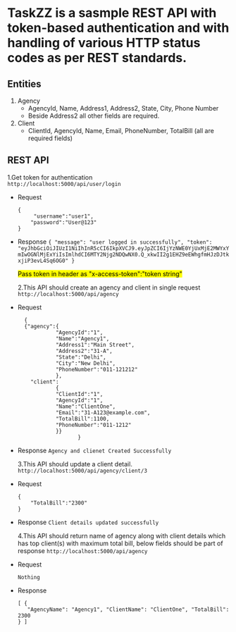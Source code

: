 # TaskZZ is a sasmple REST API with token-based authentication and with handling of various HTTP status codes as per REST standards.

## Entities

1. Agency
   - AgencyId, Name, Address1, Address2, State, City, Phone Number
   - Beside Address2 all other fields are required.
2. Client
   - ClientId, AgencyId, Name, Email, PhoneNumber, TotalBill (all are required fields)

## REST API

1.Get token for authentication  
 `http://localhost:5000/api/user/login`

- Request
  ```
  {
       "username":"user1",
      "password":"User@123"
  }
  ```
- Response
  `{ "message": "user logged in successfully", "token": "eyJhbGciOiJIUzI1NiIhInR5cCI6IkpXVCJ9.eyJpZCI6IjYzNWE0YjUxMjE2MWYxYmIwOGNlMjExYiIsImlhdCI6MTY2Njg2NDQwNX0.Q_xkwII2g1EHZ9eEWhgfmHJzDJtkxjiP3evL4Sq6OG0" }`

  <mark>Pass token in header as "x-access-token":"token string"</mark>

  2.This API should create an agency and client in single request
  `http://localhost:5000/api/agency`

- Request
  ```
  	{
  	{"agency":{
              "AgencyId":"1",
              "Name":"Agency1",
              "Address1":"Main Street",
              "Address2":"31-A",
              "State":"Delhi",
              "City":"New Delhi",
              "PhoneNumber":"011-121212"
              },
      "client":
              {
              "ClientId":"1",
              "AgencyId":"1",
              "Name":"ClientOne",
              "Email":"31-A123@example.com",
              "TotalBill":1100,
              "PhoneNumber":"011-1212"
              }}
                     }
  ```
- Response
  `Agency and clienet Created Successfully`

  3.This API should update a client detail.
  `http://localhost:5000/api/agency/client/3`

- Request
  ```
  {
      "TotalBill":"2300"
  }
  ```
- Response
  `Client details updated successfully`

  4.This API should return name of agency along with client details which has top client(s) with maximum total bill, below fields should be part of response
  `http://localhost:5000/api/agency`

- Request
  ```
  Nothing
  ```
- Response
  ```
  [ {
     "AgencyName": "Agency1", "ClientName": "ClientOne", "TotalBill": 2300
  } ]
  ```
